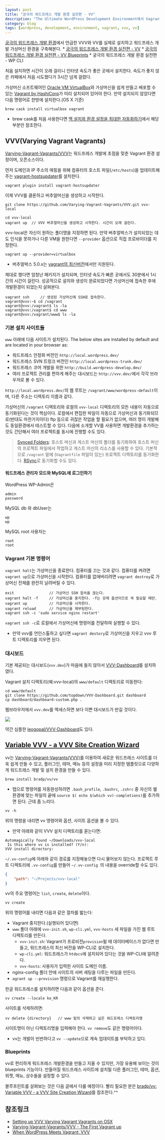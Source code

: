 ```yaml
---
layout: post
title: "궁극의 워드프레스 개발 환경 실전편 - VV"
description: "The Ultimate WordPress Development Environment에서 Vagrant, VVV, VV, WP-Cli를 사용하여 개발에 필요한 가상머신을 쉽고 편하게 다루는 방법"
category: blog
tags: [wordpress, development, environment, vagrant, vvv, vv]
---
```


[궁극의 워드프레스 개발 환경](http://nolboo.github.io/blog/2016/04/29/ultimate-wordpress-development-environment/)에서 언급한 VVV와 VV를 실제로 설치하고 워드프레스 개발 가상머신 환경을 구축해본다.
    * [궁극의 워드프레스 개발 환경 실전편 - VV](http://nolboo.github.io/blog/2016/05/10/ultimate-wordpress-development-environment-vv/) 
    * [궁극의 워드프레스 개발 환경 실전편 - VV Blueprints](http://nolboo.github.io/blog/2016/05/14/ultimate-wordpress-development-environment-vv-blueprints/)
    * 궁극의 워드프레스 개발 환경 실전편 - WP CLI

처음 설치하면 시간이 오래 걸리니 인터넷 속도가 좋은 곳에서 설치한다. 속도가 좋지 않은 카페에서 처음 시도했다가 3시간 넘게 걸렸다.

가상머신 소프트웨어인 [Oracle VM VirtualBox](https://www.virtualbox.org/)와 가상머신을 쉽게 만들고 배포할 수 있는 [Vagrant by HashiCorp](https://www.vagrantup.com/)가 미리 설치되어 있어야 한다. 만약 설치되지 않았다면 다음 명령어로 한방에 설치한다.(OS X 기준)

```shell
brew cask install virtualbox vagrant
```

* brew cask를 처음 사용한다면 [맥 설치와 환경 설정을 최대한 자동화하기](https://nolboo.github.io/blog/2015/05/07/mac-setup/#cask)에서 해당부분만 참조한다.

## VVV(Varying Vagrant Vagrants)

[Varying-Vagrant-Vagrants/VVV](https://github.com/Varying-Vagrant-Vagrants/VVV)는 워드프레스 개발에 초점을 맞춘 Vagrant 환경 설정이며, 오픈소스이다.

먼저 도메인과 IP 주소의 매핑을 위해 컴퓨터의 호스트 파일(`/etc/hosts`)을 업데이트해주는 [vagrant-hostsupdater](https://github.com/cogitatio/vagrant-hostsupdater)를 설치한다.

```shell
vagrant plugin install vagrant-hostsupdater
```

이제 VVV를 클론하고 버추얼머신을 생성하고 시작한다.

```shell
git clone https://github.com/Varying-Vagrant-Vagrants/VVV.git vvv-local

cd vvv-local
vagrant up  // VVV 버추얼머신을 생성하고 시작한다. 시간이 오래 걸린다.
```

vvv-local은 자신이 원하는 폴더명을 지정하면 된다. 만약 버추얼박스가 설치되었는 데도 인식을 못하거나 다른 VM을 원한다면 `--provider` 옵션으로 직접 프로바이더를 지정한다.

```shell
vagrant up --provider=virtualbox
```

* 버추얼박스 5.0.x는 [vagrant의 최신버전](https://www.vagrantup.com/downloads.html)에서만 지원된다.

제대로 했다면 엄청난 패키지가 설치되며, 인터넷 속도가 빠른 곳에서도 30분에서 1시간의 시간이 걸린다. 성공적으로 설치와 생성이 완료되었다면 가상머신에 접속한 후에 개발환경이 되었는지 살펴본다.

```shell
vagrant ssh     // 생성된 가상머신에 SSH로 접속한다.
vagrant@vvv:~$ cd /vagrant
vagrant@vvv:/vagrant$ ls -la
vagrant@vvv:/vagrant$ cd www
vagrant@vvv:/vagrant/www$ ls -la
```

### 기본 설치 사이트들

`www` 아래에 다음 사이트가 설치된다.
The below sites are installed by default and are located in your browser as:
* 워드프레스 안정화 버전인 `http://local.wordpress.dev/`
* 워드프레스 SVN 트렁크 버전인 `http://local.wordpress-trunk.dev/`
* 워드프레스 코어 개발을 위한 `http://build.wordpress-develop.dev/`
* 여러 프로젝트 관리를 편하게 해주는 대시보드는 `http://vvv.dev/`에서 각각 브라우저로 볼 수 있다.

`http://local.wordpress.dev/`의 웹 루트는 `/vagrant/www/wordpress-default`이며, 다른 주소는 디렉토리 이름과 같다.

가상머신의 `/vagrant` 디렉토리와 로컬의 `vvv-local` 디렉토리의 모든 내용이 자동으로 동기화된다는 것이 핵심이다. 로컬에서 편집한 파일이 자동으로 가상머신과 동기화되므로(반대도 마찬가지이다) ftp 등으로 귀찮은 작업을 할 필요가 없으며, 여러 명이 개발해도 동일환경에서 테스트할 수 있다. 다음에 소개할 VV를 사용하면 개발환경을 추가하는 것도 간단해서 여러 프로젝트를 동시에 진행할 수도 있다.

>[Synced Folders](https://www.vagrantup.com/docs/synced-folders/):
호스트 머신과 게스트 머신의 폴더를 동기화하여 호스트 머신의 프로젝트 파일에서 작업하고 게스트 머신의 리소스를 사용할 수 있다. 기본적으로 `/vagrant` 밑에 (`Vagrantfile` 파일이 있는) 프로젝트 디렉토리를 동기화한다. [RSync](https://www.vagrantup.com/docs/synced-folders/rsync.html)로 동기화할 수도 있다.

#### 워드프레스 관리자 모드와 MySQL에 로그인하기

WordPress WP-Admin은

    admin
    password

MySQL db 와 dbUser는

    wp
    wp

MySQL root 사용자는

    root
    root

### Vagrant 기본 명령어

`vagrant halt`는 가상머신을 종료한다. 컴퓨터를 끄는 것과 같다. 컴퓨터를 켜려면 `vagrant up`으로 가상머신을 시작한다. 컴퓨터를 없애버리려면 `vagrant destroy`로 가상머신 전체를 완전히 날려버릴 수 있다.

```shell
exit                // 가상머신 SSH 접속을 끊는다.
vagrant halt -f     // 가상머신을 중지한다. -f는 강제 옵션이므로 꼭 필요할 때만.
vagrant up          // 가상머신을 시작한다.
vagrant reload      // 가상머신을 재부팅한다.
vagrant ssh -c 'sudo service nginx restart'
```

`vagrant ssh -c`로 로컬에서 가상머신에 명령어를 전달하여 실행할 수 있다.

* 만약 vvv를 언인스톨하고 싶다면 `vagrant destory`로 가상머신을 지우고 vvv 루트 디렉토리를 지우면 된다.

### 대시보드

기본 제공되는 대시보드(`vvv.dev`)가 마음에 들지 않아서 [VVV-Dashboard](https://github.com/topdown/VVV-Dashboard)를 설치하였다.

Vagrant 설치 디렉토리(예:vvv-local)의 `www/default` 디렉토리로 이동한다:

```shell
cd www/default
git clone https://github.com/topdown/VVV-Dashboard.git dashboard
cp dashboard/dashboard-custom.php .
```

웹브라우저에서 `vvv.dev`를 액세스하면 보다 이쁜 대시보드가 반길 것이다. 

![](https://farm8.staticflickr.com/7674/26325803623_06a86d8e31.jpg)

약간 심플한 [leogopal/VVV-Dashboard](https://github.com/leogopal/VVV-Dashboard)도 있다.

## [Variable VVV - a VVV Site Creation Wizard](https://github.com/bradp/vv)

vv는 [Varying-Vagrant-Vagrants(VVV)](https://github.com/Varying-Vagrant-Vagrants/VVV)를 이용하여 새로운 워드프레스 사이트를 더욱 쉽게 만들 수 있고, 플러그인, 테마, 메뉴 등의 설정을 미리 지정한 템플릿으로 다양하게 워드프레스 개발 및 설치 환경을 만들 수 있다.

```shell
brew install bradp/vv/vv
```

* 탭으로 명령어를 자동완성하려면 `.bash_profile`, `.bashrc`, `.zshrc` 중 자신의 쉘 환경에 맞는 파일의 끝에 `source $( echo $(which vv)-completions)`를 추가하면 된다. 근데 좀 느리다.

```shell
vv -h
```

위의 명령을 내리면 vv 명령어와 옵션, 사이트 옵션을 볼 수 있다.

* 만약 아래와 같이 VVV 설치 디렉토리를 묻는다면:

```shell
Automagically found ~/Downloads/vvv-local
 Is this where vv is installed? (Y/n):
VVV install directory:
```

`~/.vv-config`에 아래와 같이 경로를 지정해놓으면 다시 물어보지 않는다. 프로젝트 루트 디렉토리에 `.vv-config`를 만들어 `~/.vv-config `의 내용을 override할 수도 있다.

```json
{
    "path": "~/Projects/vvv-local"
}
```

vv의 주요 명령어는 `list`, `create`, `delete`이다.

```shell
vv create
```

위의 명령어를 내리면 다음과 같은 절차를 밟는다:

* Vagrant 중지한다.(실행되어 있다면)
* `www` 폴더 아래에 `vvv-init.sh`, `wp-cli.yml`, `vvv-hosts` 세 파일을 가진 웹 루트 디렉토리를 만든다.
    - `vvv-init.sh`: Vagrant가 프로비전`provision`될 때 데이터베이스가 없다면 만들고, 워드프레스의 최신 버전을 WP-CLI로 설치한다.
    - `wp-cli.yml`: 워드프레스가 `htdocs`에 설치되어 있다는 것을 WP-CLI에 알려준다.
    - `vvv-hosts`: 사용자가 입력한 사이트 도메인 이름.
* nginx-config 폴더 안에 사이트의 서버 세팅을 다루는 파일을 만든다.
* `agrant up --provision` 명령으로 Vagrant를 재실행한다.

한글 워드프레스를 설치하려면 다음과 같이 옵션을 준다.

```shell
vv create --locale ko_KR
```

사이트를 삭제하려면:

```shell
vv delete {directory}   // www 밑의 삭제하고 싶은 워드프레스 디렉토리명
```

사이트명이 아닌 디렉토리명을 입력해야 한다. `vv remove`도 같은 명령어이다.

* vv는 개발이 빈번하다고 `vv --update`으로 계속 업데이트를 부탁하고 있다.

### Blueprints

vv로 편리하게 워드프레스 개발환경을 만들고 지울 수 있지만, 가장 유용해 보이는 것이 blueprints 기능이다. 만들어질 워드프레스 사이트에 설치될 다른 플러그인, 테마, 옵션, 위젯, 메뉴, 상수들을 설정할 수 있다.

블루프린트를 살펴보는 것은 다음 글에서 다룰 예정이다. 빨리 필요한 분은 [bradp/vv: Variable VVV - a VVV Site Creation Wizard](https://github.com/bradp/vv#blueprints)를 참조한다.^^

## 참조링크

* [Setting up VVV Varying Vagrant Vagrants on OSX](https://coolestguidesontheplanet.com/using-vvv-varying-vagrant-vagrants-wordpress-local-development-environment/)
* [Varying-Vagrant-Vagrants/VVV - The First Vagrant up](https://github.com/Varying-Vagrant-Vagrants/VVV#the-first-vagrant-up)
* [When WordPress Meets Vagrant: VVV](http://www.sitepoint.com/wordpress-meets-vagrant-vvv/)
